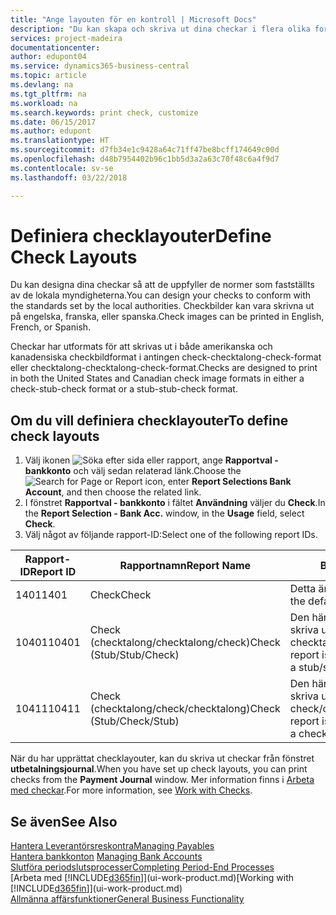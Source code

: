 ```yaml
---
title: "Ange layouten för en kontroll | Microsoft Docs"
description: "Du kan skapa och skriva ut dina checkar i flera olika format i överensstämmelse med standarder."
services: project-madeira
documentationcenter: 
author: edupont04
ms.service: dynamics365-business-central
ms.topic: article
ms.devlang: na
ms.tgt_pltfrm: na
ms.workload: na
ms.search.keywords: print check, customize
ms.date: 06/15/2017
ms.author: edupont
ms.translationtype: HT
ms.sourcegitcommit: d7fb34e1c9428a64c71ff47be8bcff174649c00d
ms.openlocfilehash: d48b7954402b96c1bb5d3a2a63c70f48c6a4f9d7
ms.contentlocale: sv-se
ms.lasthandoff: 03/22/2018

---
```

# <a name="define-check-layouts"></a><span data-ttu-id="348f6-103">Definiera checklayouter</span><span class="sxs-lookup"><span data-stu-id="348f6-103">Define Check Layouts</span></span>
<span data-ttu-id="348f6-104">Du kan designa dina checkar så att de uppfyller de normer som fastställts av de lokala myndigheterna.</span><span class="sxs-lookup"><span data-stu-id="348f6-104">You can design your checks to conform with the standards set by the local authorities.</span></span> <span data-ttu-id="348f6-105">Checkbilder kan vara skrivna ut på engelska, franska, eller spanska.</span><span class="sxs-lookup"><span data-stu-id="348f6-105">Check images can be printed in English, French, or Spanish.</span></span>

<span data-ttu-id="348f6-106">Checkar har utformats för att skrivas ut i både amerikanska och kanadensiska checkbildformat i antingen check-checktalong-check-format eller checktalong-checktalong-check-format.</span><span class="sxs-lookup"><span data-stu-id="348f6-106">Checks are designed to print in both the United States and Canadian check image formats in either a check-stub-check format or a stub-stub-check format.</span></span>

## <a name="to-define-check-layouts"></a><span data-ttu-id="348f6-107">Om du vill definiera checklayouter</span><span class="sxs-lookup"><span data-stu-id="348f6-107">To define check layouts</span></span>
1. <span data-ttu-id="348f6-108">Välj ikonen ![Söka efter sida eller rapport](media/ui-search/search_small.png "Ikonen Söka efter sida eller rapport"), ange **Rapportval - bankkonto** och välj sedan relaterad länk.</span><span class="sxs-lookup"><span data-stu-id="348f6-108">Choose the ![Search for Page or Report](media/ui-search/search_small.png "Search for Page or Report icon") icon, enter **Report Selections Bank Account**, and then choose the related link.</span></span>
2. <span data-ttu-id="348f6-109">I fönstret **Rapportval - bankkonto** i fältet **Användning** väljer du **Check**.</span><span class="sxs-lookup"><span data-stu-id="348f6-109">In the **Report Selection - Bank Acc.** window, in the **Usage** field, select **Check**.</span></span>
3. <span data-ttu-id="348f6-110">Välj något av följande rapport-ID:</span><span class="sxs-lookup"><span data-stu-id="348f6-110">Select one of the following report IDs.</span></span>

| <span data-ttu-id="348f6-111">Rapport-ID</span><span class="sxs-lookup"><span data-stu-id="348f6-111">Report ID</span></span> | <span data-ttu-id="348f6-112">Rapportnamn</span><span class="sxs-lookup"><span data-stu-id="348f6-112">Report Name</span></span> | <span data-ttu-id="348f6-113">Beskrivning</span><span class="sxs-lookup"><span data-stu-id="348f6-113">Description</span></span> |
| --- | --- | --- |
| <span data-ttu-id="348f6-114">1401</span><span class="sxs-lookup"><span data-stu-id="348f6-114">1401</span></span> |<span data-ttu-id="348f6-115">Check</span><span class="sxs-lookup"><span data-stu-id="348f6-115">Check</span></span> |<span data-ttu-id="348f6-116">Detta är standardrapporten.</span><span class="sxs-lookup"><span data-stu-id="348f6-116">This is the default report.</span></span> |
| <span data-ttu-id="348f6-117">10401</span><span class="sxs-lookup"><span data-stu-id="348f6-117">10401</span></span> |<span data-ttu-id="348f6-118">Check (checktalong/checktalong/check)</span><span class="sxs-lookup"><span data-stu-id="348f6-118">Check (Stub/Stub/Check)</span></span> |<span data-ttu-id="348f6-119">Den här rapporten är utformad för att skriva ut checkar i formatet checktalong/checktalong/check.</span><span class="sxs-lookup"><span data-stu-id="348f6-119">This report is designed to print checks in a stub/stub/check format.</span></span> |
| <span data-ttu-id="348f6-120">10411</span><span class="sxs-lookup"><span data-stu-id="348f6-120">10411</span></span> |<span data-ttu-id="348f6-121">Check (checktalong/check/checktalong)</span><span class="sxs-lookup"><span data-stu-id="348f6-121">Check (Stub/Check/Stub)</span></span> |<span data-ttu-id="348f6-122">Den här rapporten är utformad för att skriva ut checkar i formatet check/checktalong/check.</span><span class="sxs-lookup"><span data-stu-id="348f6-122">This report is designed to print checks in a check/stub/check format.</span></span> |

<span data-ttu-id="348f6-123">När du har upprättat checklayouter, kan du skriva ut checkar från fönstret **utbetalningsjournal**.</span><span class="sxs-lookup"><span data-stu-id="348f6-123">When you have set up check layouts, you can print checks from the **Payment Journal** window.</span></span> <span data-ttu-id="348f6-124">Mer information finns i [Arbeta med checkar](payables-how-work-checks.md).</span><span class="sxs-lookup"><span data-stu-id="348f6-124">For more information, see [Work with Checks](payables-how-work-checks.md).</span></span>

## <a name="see-also"></a><span data-ttu-id="348f6-125">Se även</span><span class="sxs-lookup"><span data-stu-id="348f6-125">See Also</span></span>
[<span data-ttu-id="348f6-126">Hantera Leverantörsreskontra</span><span class="sxs-lookup"><span data-stu-id="348f6-126">Managing Payables</span></span>](payables-manage-payables.md)  
<span data-ttu-id="348f6-127">[Hantera bankkonton](bank-manage-bank-accounts.md) </span><span class="sxs-lookup"><span data-stu-id="348f6-127">[Managing Bank Accounts](bank-manage-bank-accounts.md) </span></span>  
[<span data-ttu-id="348f6-128">Slutföra periodslutsprocesser</span><span class="sxs-lookup"><span data-stu-id="348f6-128">Completing Period-End Processes</span></span>](year-how-complete-period-end-processes.md)  
<span data-ttu-id="348f6-129">[Arbeta med [!INCLUDE[d365fin](includes/d365fin_md.md)]](ui-work-product.md)</span><span class="sxs-lookup"><span data-stu-id="348f6-129">[Working with [!INCLUDE[d365fin](includes/d365fin_md.md)]](ui-work-product.md)</span></span>  
[<span data-ttu-id="348f6-130">Allmänna affärsfunktioner</span><span class="sxs-lookup"><span data-stu-id="348f6-130">General Business Functionality</span></span>](ui-across-business-areas.md)

